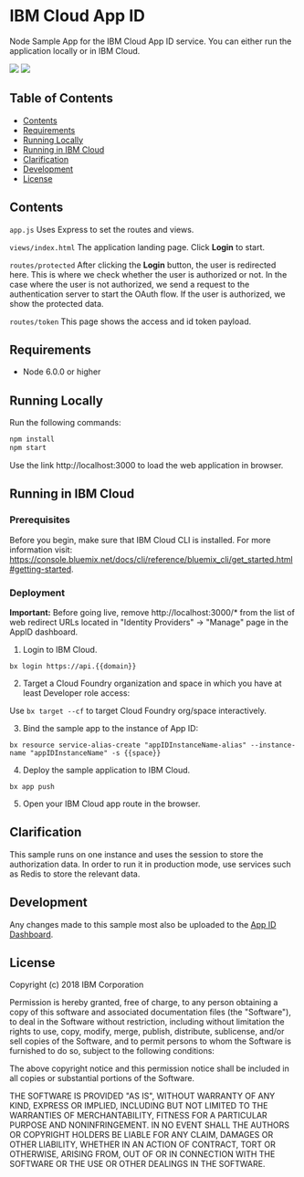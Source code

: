 # IBM Cloud App ID
Node Sample App for the IBM Cloud App ID service. You can either run the application locally or in IBM Cloud.

[![](https://img.shields.io/badge/ibm%20cloud-powered-blue.svg)](https://www.ibm.com/cloud/)
[![](https://img.shields.io/badge/platform-node-lightgrey.svg?style=flat)](https://developer.node.com/index.html)

<!---
[![Codacy][img-codacy]][url-codacy]
[![Version][img-version]][url-repo]
[![DownloadsMonthly][img-downloads-monthly]][url-repo]
[![DownloadsTotal][img-downloads-total]][url-repo]
[![License][img-license]][url-repo]
[![GithubWatch][img-github-watchers]][url-github-watchers]
[![GithubStars][img-github-stars]][url-github-stars]
[![GithubForks][img-github-forks]][url-github-forks])
-->

## Table of Contents
* [Contents](#contents)
* [Requirements](#requirements)
* [Running Locally](#running-locally)
* [Running in IBM Cloud](#running-in-ibm-cloud)
* [Clarification](#clarification)
* [Development](#development)
* [License](#license)

## Contents

`app.js`  Uses Express to set the routes and views.

`views/index.html`  The application landing page. Click **Login** to start.

`routes/protected`  After clicking the **Login** button, the user is redirected here. This is where
we check whether the user is authorized or not. In  the case where the user is not authorized, we send a request to the
authentication server to start the OAuth flow. If the user is authorized, we show the protected data.

`routes/token`  This page shows the access and id token payload.

## Requirements
* Node 6.0.0 or higher

## Running Locally

Run the following commands:
```bash
npm install
npm start
```
Use the link http://localhost:3000 to load the web application in browser.

## Running in IBM Cloud

### Prerequisites
Before you begin, make sure that IBM Cloud CLI is installed.
For more information visit: https://console.bluemix.net/docs/cli/reference/bluemix_cli/get_started.html#getting-started.

### Deployment

**Important:** Before going live, remove http://localhost:3000/* from the list of web redirect URLs located in "Identity Providers" -> "Manage" page in the AppID dashboard.

1. Login to IBM Cloud.

  `bx login https://api.{{domain}}`

2. Target a Cloud Foundry organization and space in which you have at least Developer role access:

  Use `bx target --cf` to target Cloud Foundry org/space interactively.

3. Bind the sample app to the instance of App ID:

  `bx resource service-alias-create "appIDInstanceName-alias" --instance-name "appIDInstanceName" -s {{space}}`

4. Deploy the sample application to IBM Cloud.

  `bx app push`

5. Open your IBM Cloud app route in the browser.

## Clarification
This sample runs on one instance and uses the session to store the authorization data.
In order to run it in production mode, use services such as Redis to store the relevant data.

## Development
Any changes made to this sample most also be uploaded to the [App ID Dashboard](https://github.ibm.com/security-services/app-id-dashboard/tree/development/src/server/samples).

## License

Copyright (c) 2018 IBM Corporation

Permission is hereby granted, free of charge, to any person obtaining a copy of this software and associated documentation files (the "Software"), to deal in the Software without restriction, including without limitation the rights to use, copy, modify, merge, publish, distribute, sublicense, and/or sell copies of the Software, and to permit persons to whom the Software is furnished to do so, subject to the following conditions:

The above copyright notice and this permission notice shall be included in all copies or substantial portions of the Software.

THE SOFTWARE IS PROVIDED "AS IS", WITHOUT WARRANTY OF ANY KIND, EXPRESS OR IMPLIED, INCLUDING BUT NOT LIMITED TO THE WARRANTIES OF MERCHANTABILITY, FITNESS FOR A PARTICULAR PURPOSE AND NONINFRINGEMENT. IN NO EVENT SHALL THE AUTHORS OR COPYRIGHT HOLDERS BE LIABLE FOR ANY CLAIM, DAMAGES OR OTHER LIABILITY, WHETHER IN AN ACTION OF CONTRACT, TORT OR OTHERWISE, ARISING FROM, OUT OF OR IN CONNECTION WITH THE SOFTWARE OR THE USE OR OTHER DEALINGS IN THE SOFTWARE.
